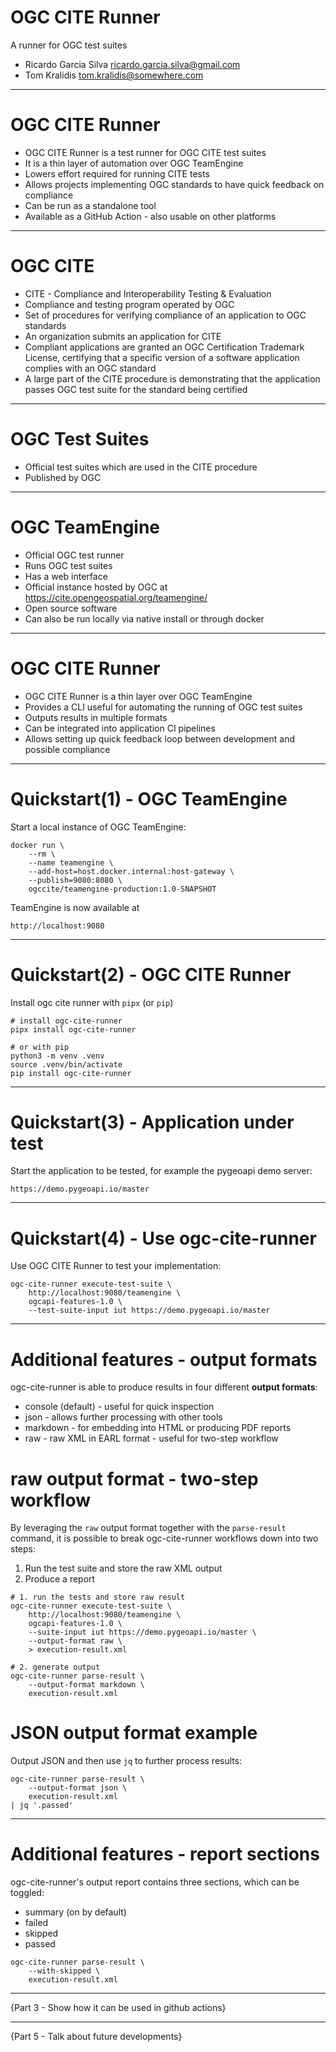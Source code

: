 # OGC CITE Runner

A runner for OGC test suites

- Ricardo Garcia Silva <ricardo.garcia.silva@gmail.com>
- Tom Kralidis <tom.kralidis@somewhere.com>


---

# OGC CITE Runner

- OGC CITE Runner is a test runner for OGC CITE test suites
- It is a thin layer of automation over OGC TeamEngine
- Lowers effort required for running CITE tests
- Allows projects implementing OGC standards to have quick feedback on compliance
- Can be run as a standalone tool
- Available as a GitHub Action - also usable on other platforms


---

# OGC CITE

- CITE - Compliance and Interoperability Testing & Evaluation
- Compliance and testing program operated by OGC
- Set of procedures for verifying compliance of an application to OGC standards
- An organization submits an application for CITE
- Compliant applications are granted an OGC Certification Trademark License, certifying that a 
  specific version of a software application complies with an OGC standard
- A large part of the CITE procedure is demonstrating that the application passes OGC test 
  suite for the standard being certified


---

# OGC Test Suites

- Official test suites which are used in the CITE procedure
- Published by OGC


---

# OGC TeamEngine

- Official OGC test runner
- Runs OGC test suites
- Has a web interface
- Official instance hosted by OGC at https://cite.opengeospatial.org/teamengine/
- Open source software
- Can also be run locally via native install or through docker


---

# OGC CITE Runner

- OGC CITE Runner is a thin layer over OGC TeamEngine
- Provides a CLI useful for automating the running of OGC test suites
- Outputs results in multiple formats
- Can be integrated into application CI pipelines
- Allows setting up quick feedback loop between development and possible compliance


---

# Quickstart(1) - OGC TeamEngine

Start a local instance of OGC TeamEngine:

```shell
docker run \
    --rm \
    --name teamengine \
    --add-host=host.docker.internal:host-gateway \
    --publish=9080:8080 \
    ogccite/teamengine-production:1.0-SNAPSHOT
```

TeamEngine is now available at

    http://localhost:9080


---

# Quickstart(2) - OGC CITE Runner

Install ogc cite runner with `pipx` (or `pip`)

```shell
# install ogc-cite-runner
pipx install ogc-cite-runner

# or with pip
python3 -m venv .venv
source .venv/bin/activate
pip install ogc-cite-runner
```


---

# Quickstart(3) - Application under test

Start the application to be tested, for example the pygeoapi demo server:

    https://demo.pygeoapi.io/master


---

# Quickstart(4) - Use ogc-cite-runner

Use OGC CITE Runner to test your implementation:

```shell
ogc-cite-runner execute-test-suite \
    http://localhost:9080/teamengine \
    ogcapi-features-1.0 \
    --test-suite-input iut https://demo.pygeoapi.io/master
```


---

# Additional features - output formats

ogc-cite-runner is able to produce results in four different **output formats**:

- console (default) - useful for quick inspection
- json - allows further processing with other tools
- markdown - for embedding into HTML or producing PDF reports
- raw - raw XML in EARL format - useful for two-step workflow


# raw output format - two-step workflow

By leveraging the `raw` output format together with the `parse-result` command,
it is possible to break ogc-cite-runner workflows down into two steps:

1. Run the test suite and store the raw XML output
2. Produce a report

```shell
# 1. run the tests and store raw result
ogc-cite-runner execute-test-suite \
    http://localhost:9080/teamengine \
    ogcapi-features-1.0 \
    --suite-input iut https://demo.pygeoapi.io/master \
    --output-format raw \
    > execution-result.xml
    
# 2. generate output
ogc-cite-runner parse-result \
    --output-format markdown \
    execution-result.xml
```


# JSON output format example

Output JSON and then use `jq` to further process results:

```shell
ogc-cite-runner parse-result \
    --output-format json \
    execution-result.xml
| jq '.passed'
```


---

# Additional features - report sections

ogc-cite-runner's output report contains three sections,
which can be toggled:

- summary (on by default)
- failed
- skipped
- passed

```shell
ogc-cite-runner parse-result \
    --with-skipped \
    execution-result.xml
```

---
{Part 3 - Show how it can be used in github actions}

---

{Part 5 - Talk about future developments}
